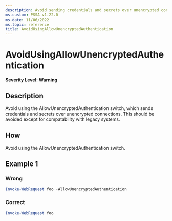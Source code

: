 ```yaml
---
description: Avoid sending credentials and secrets over unencrypted connections
ms.custom: PSSA v1.22.0
ms.date: 11/06/2022
ms.topic: reference
title: AvoidUsingAllowUnencryptedAuthentication
---
```

# AvoidUsingAllowUnencryptedAuthentication

**Severity Level: Warning**

## Description

Avoid using the AllowUnencryptedAuthentication switch, which sends credentials and secrets over unencrypted connections.
This should be avoided except for compatability with legacy systems.

## How

Avoid using the AllowUnencryptedAuthentication switch.

## Example 1

### Wrong

```powershell
Invoke-WebRequest foo -AllowUnencryptedAuthentication
```

### Correct

```powershell
Invoke-WebRequest foo
```